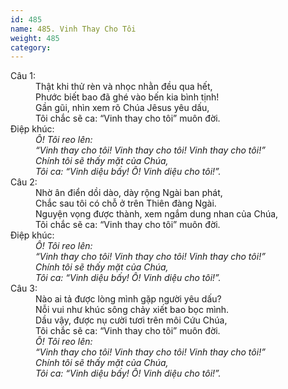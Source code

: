```yaml
---
id: 485
name: 485. Vinh Thay Cho Tôi
weight: 485
category: 
---
```

<dl><dt>Câu 1:</dt><dd data-verse="1">Thật khi thử rèn và nhọc nhằn đều qua hết, <br/>Phước biết bao đã ghé vào bến kia bình tịnh! <br/>Gần gũi, nhìn xem rõ Chúa Jêsus yêu dấu, <br/>Tôi chắc sẽ ca: “Vinh thay cho tôi” muôn đời. </dd><dt>Điệp khúc:</dt><dd data-chorus="1"><em>Ô! Tôi reo lên: <br/>“Vinh thay cho tôi! Vinh thay cho tôi! Vinh thay cho tôi!” <br/>Chính tôi sẽ thấy mặt của Chúa, <br/>Tôi ca: “Vinh diệu bấy! Ô! Vinh diệu cho tôi!”. </em></dd><dt>Câu 2:</dt><dd data-verse="2">Nhờ ân điển dồi dào, dày rộng Ngài ban phát, <br/>Chắc sau tôi có chỗ ở trên Thiên đàng Ngài. <br/>Nguyện vọng được thành, xem ngắm dung nhan của Chúa, <br/>Tôi chắc sẽ ca: “Vinh thay cho tôi” muôn đời. </dd><dt>Điệp khúc:</dt><dd data-chorus="1"><em>Ô! Tôi reo lên: <br/>“Vinh thay cho tôi! Vinh thay cho tôi! Vinh thay cho tôi!” <br/>Chính tôi sẽ thấy mặt của Chúa, <br/>Tôi ca: “Vinh diệu bấy! Ô! Vinh diệu cho tôi!”. </em></dd><dt>Câu 3:</dt><dd data-verse="3">Nào ai tả được lòng mình gặp người yêu dấu? <br/>Nỗi vui như khúc sông chảy xiết bao bọc mình. <br/>Dầu vậy, được nụ cười tươi trên môi Cứu Chúa, <br/>Tôi chắc sẽ ca: “Vinh thay cho tôi” muôn đời. </dd><dd data-chorus="1"><em>Ô! Tôi reo lên: <br/>“Vinh thay cho tôi! Vinh thay cho tôi! Vinh thay cho tôi!” <br/>Chính tôi sẽ thấy mặt của Chúa, <br/>Tôi ca: “Vinh diệu bấy! Ô! Vinh diệu cho tôi!”. </em></dd></dl>
